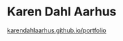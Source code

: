 # Karen Dahl Aarhus

[karendahlaarhus.github.io/portfolio](https://karendahlaarhus.github.io/portfolio/)
